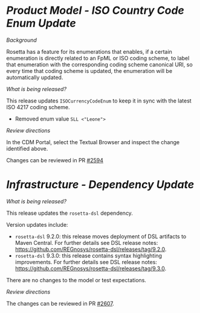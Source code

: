 # _Product Model - ISO Country Code Enum Update_

_Background_

Rosetta has a feature for its enumerations that enables, if a certain enumeration is directly related to an FpML or ISO coding scheme, to label that enumeration with the corresponding coding scheme canonical URI, so every time that coding scheme is updated, the enumeration will be automatically updated.

_What is being released?_

This release updates `ISOCurrencyCodeEnum` to keep it in sync with the latest ISO 4217 coding scheme.

* Removed enum value `SLL <"Leone">`

_Review directions_

In the CDM Portal, select the Textual Browser and inspect the change identified above.

Changes can be reviewed in PR [#2594](https://github.com/finos/common-domain-model/pull/2604)

# *Infrastructure - Dependency Update*

_What is being released?_

This release updates the `rosetta-dsl` dependency.

Version updates include:
- `rosetta-dsl` 9.2.0: this release moves deployment of DSL artifacts to Maven Central. For further details see DSL release notes: https://github.com/REGnosys/rosetta-dsl/releases/tag/9.2.0.
- `rosetta-dsl` 9.3.0: this release contains syntax highlighting improvements. For further details see DSL release notes: https://github.com/REGnosys/rosetta-dsl/releases/tag/9.3.0.

There are no changes to the model or test expectations.

_Review directions_

The changes can be reviewed in PR [#2607](https://github.com/finos/common-domain-model/pull/2607).
